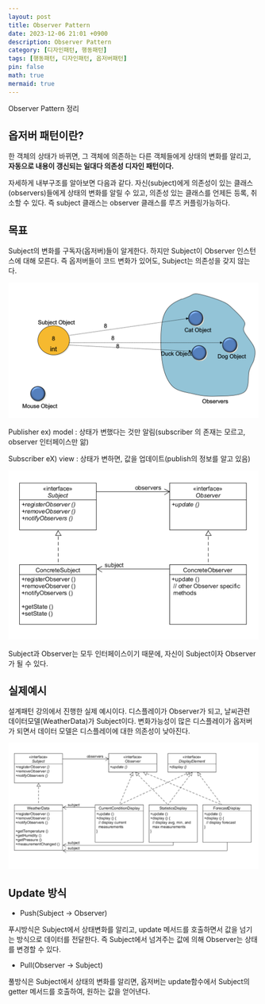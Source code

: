 ```yaml
---
layout: post
title: Observer Pattern
date: 2023-12-06 21:01 +0900 
description: Observer Pattern
category: [디자인패턴, 행동패턴] 
tags: [행동패턴, 디자인패턴, 옵저버패턴] 
pin: false
math: true
mermaid: true
---
```

Observer Pattern 정리
<!--more-->


## 옵저버 패턴이란?


한 객체의 상태가 바뀌면, 그 객체에 의존하는 다른 객체들에게 상태의 변화를 알리고, **자동으로 내용이 갱신되는 일대다 의존성 디자인 패턴이다.**


자세하게 내부구조를 알아보면 다음과 같다. 자신(subject)에게 의존성이 있는 클래스(observers)들에게 상태의 변화를 알릴 수 있고, 의존성 있는 클래스를 언제든 등록, 취소할 수 있다. 즉 subject 클래스는 observer 클래스를 루즈 커플링가능하다. 


## 목표


Subject의 변화를 구독자(옵저버)들이 알게한다. 하지만 Subject이 Observer 인스턴스에 대해 모른다. 즉 옵저버들이 코드 변화가 있어도, Subject는 의존성을 갖지 않는다.


![Untitled.png](/assets/img/post/Observer/1.png)


Publisher ex) model : 상태가 변했다는 것만 알림(subscriber 의 존재는 모르고, observer 인터페이스만 앎)


Subscriber eX) view : 상태가 변하면, 값을 업데이트(publish의 정보를 알고 있음)


![Untitled.png](/assets/img/post/Observer/2.png)


Subject과 Observer는 모두 인터페이스이기 때문에, 자신이 Subject이자 Observer가 될 수 있다.


## 실제예시


설계패턴 강의에서 진행한 실제 예시이다. 디스플레이가 Observer가 되고, 날씨관련 데이터모델(WeatherData)가 Subject이다. 변화가능성이 많은 디스플레이가 옵저버가 되면서 데이터 모델은 디스플레이에 대한 의존성이 낮아진다.


![Untitled.png](/assets/img/post/Observer/3.png)


## Update 방식

- Push(Subject → Observer)

푸시방식은 Subject에서 상태변화를 알리고, update 메서드를 호출하면서 값을 넘기는 방식으로 데이터를 전달한다. 즉 Subject에서 넘겨주는 값에 의해 Observer는 상태를 변경할 수 있다.

- Pull(Observer → Subject)

풀방식은 Subject에서 상태의 변화를 알리면, 옵저버는 update함수에서 Subject의 getter 메서드를 호출하여, 원하는 값을 얻어낸다.

